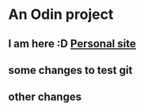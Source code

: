 # An Odin project

## I am here :D [Personal site](https://jingtianhu.pages.dev/)

## some changes to test git

## other changes